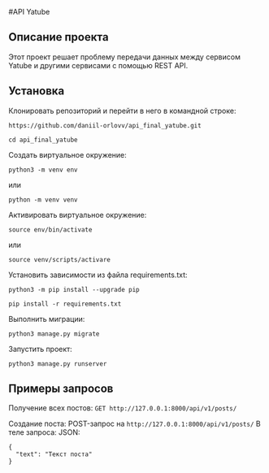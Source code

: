 #API Yatube

## Описание проекта

Этот проект решает проблему передачи данных между сервисом Yatube и другими сервисами с помощью REST API.

## Установка

Клонировать репозиторий и перейти в него в командной строке:

```
https://github.com/daniil-orlovv/api_final_yatube.git
```

```
cd api_final_yatube
```

Cоздать виртуальное окружение:

```
python3 -m venv env
```
или
```
python -m venv venv
```

Активировать виртуальное окружение:

```
source env/bin/activate
```
или
```
source venv/scripts/activare
```

Установить зависимости из файла requirements.txt:

```
python3 -m pip install --upgrade pip
```

```
pip install -r requirements.txt
```

Выполнить миграции:

```
python3 manage.py migrate
```

Запустить проект:

```
python3 manage.py runserver
```

## Примеры запросов

Получение всех постов:
`GET http://127.0.0.1:8000/api/v1/posts/`

Создание поста:
POST-запрос на `http://127.0.0.1:8000/api/v1/posts/`
В теле запроса:
JSON:
```
{
  "text": "Текст поста"
}
```
